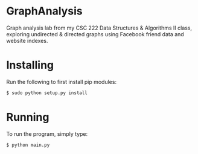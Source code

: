 # GraphAnalysis
Graph analysis lab from my CSC 222 Data Structures &amp; Algorithms II class, exploring undirected &amp; directed graphs using Facebook friend data and website indexes.

Installing
=======

Run the following to first install pip modules:

```bash
$ sudo python setup.py install
```

Running 
=======

To run the program, simply type:

```bash
$ python main.py
```


